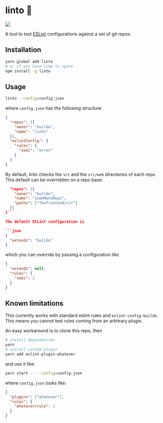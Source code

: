 # linto 💄
![]([![npm](https://img.shields.io/npm/v/linto.svg)]())

A tool to test [ESLint](https://github.com/eslint/eslint) configurations against a set of git repos.

## Installation

```bash
yarn global add linto
# or if you have time to spare
npm install -g linto
```

## Usage

```bash
linto --config=config.json
```

where `config.json` has the following structure:

```json
{
  "repos": [{
    "owner": "buildo",
    "name": "linto"
  }],
  "eslintConfig": {
    "rules": {
      "semi": "error"
    }
  }
}
```

By default, linto checks the `src` and the `src/web` directories of each repo. This default can be overridden on a repo base:

```json
  "repos": [{
    "owner": "buildo",
    "name": "someMonoRepo",
    "paths": ["thefrontend/src"]
  }]
}```

The default ESLint configuration is

```json
{
  "extends": "buildo"
}
```

which you can override by passing a configuration like

```json
{
  "extends": null,
  "rules": {
    "semi": 2
  }
}
```

## Known limitations
This currently works with standard eslint rules and `eslint-config-buildo`.
This means you cannot test rules coming from an arbitrary plugin.

An easy workaround is to clone this repo, then

```bash
# install dependencies
yarn
# install custom plugin
yarn add eslint-plugin-whatever
```

and use it like:

```bash
yarn start -- --config=config.json
```

where `config.json` looks like:

```json
{
  "plugins": ["whatever"],
  "rules": {
    "whatever/rule": 2
  }
}
```
